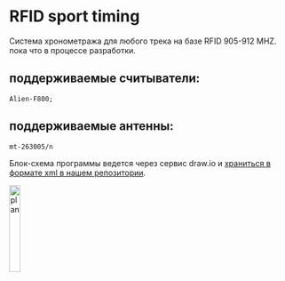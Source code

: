 # RFID sport timing

Cистема хронометража для любого трека на базе RFID 905-912 MHZ.
пока что в процессе разработки.


## поддерживаемые считыватели: 

```
Alien-F800;
```

## поддерживаемые антенны:

```
mt-263005/n
```

Блок-схема программы ведется через сервис draw.io и [храниться в формате xml в нашем репозитории](https://raw.githubusercontent.com/matveynator/naikomarena/main/plan.drawio).

<img alt="plan" src="https://github.com/matveynator/naikomarena/blob/c42e613c925669d7754c3973eee3b741025077fd/plan.png" width="20%" >
